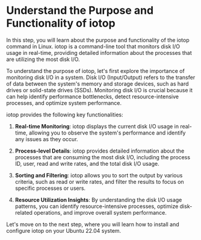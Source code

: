 # Understand the Purpose and Functionality of iotop

In this step, you will learn about the purpose and functionality of the iotop command in Linux. iotop is a command-line tool that monitors disk I/O usage in real-time, providing detailed information about the processes that are utilizing the most disk I/O.

To understand the purpose of iotop, let's first explore the importance of monitoring disk I/O in a system. Disk I/O (Input/Output) refers to the transfer of data between the system's memory and storage devices, such as hard drives or solid-state drives (SSDs). Monitoring disk I/O is crucial because it can help identify performance bottlenecks, detect resource-intensive processes, and optimize system performance.

iotop provides the following key functionalities:

1. **Real-time Monitoring**: iotop displays the current disk I/O usage in real-time, allowing you to observe the system's performance and identify any issues as they occur.

2. **Process-level Details**: iotop provides detailed information about the processes that are consuming the most disk I/O, including the process ID, user, read and write rates, and the total disk I/O usage.

3. **Sorting and Filtering**: iotop allows you to sort the output by various criteria, such as read or write rates, and filter the results to focus on specific processes or users.

4. **Resource Utilization Insights**: By understanding the disk I/O usage patterns, you can identify resource-intensive processes, optimize disk-related operations, and improve overall system performance.

Let's move on to the next step, where you will learn how to install and configure iotop on your Ubuntu 22.04 system.
